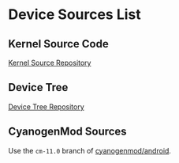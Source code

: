 # Device Sources List

## Kernel Source Code

[Kernel Source Repository](https://github.com/ProjectT110/android_kernel_samsung_goyawifi "Kernel Source Repository")

## Device Tree

[Device Tree Repository](https://github.com/ProjectT110/android_device_samsung_goyawifi-new "Device Tree Repository")

## CyanogenMod Sources

Use the `cm-11.0` branch of [cyanogenmod/android](https://github.com/cyanogenmod/android "cyanogenmod/android").
